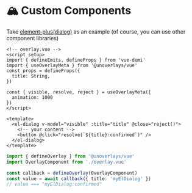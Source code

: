# 🏔️ Custom Components

Take [element-plus(dialog)](https://element.eleme.cn/#/en-US/component/dialog) as an example (of course, you can use other component libraries)

```vue
<!-- overlay.vue -->
<script setup>
import { defineEmits, defineProps } from 'vue-demi'
import { useOverlayMeta } from '@unoverlays/vue'
const props = defineProps({
  title: String,
})

const { visible, resolve, reject } = useOverlayMeta({
  animation: 1000
})
</script>

<template>
  <el-dialog v-model="visible" :title="title" @close="reject()">
    <!-- your content -->
    <button @click="resolve(`${title}:confirmed`)" />
  </el-dialog>
</template>
```

```ts
import { defineOverlay } from '@unoverlays/vue'
import OverlayComponent from './overlay.vue'

const callback = defineOverlay(OverlayComponent)
const value = await callback({ title: 'myElDialog' })
// value === "myElDialog:confirmed"
```